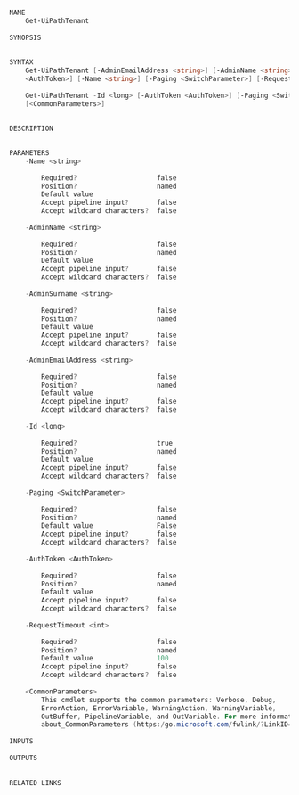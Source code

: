 ﻿```PowerShell

NAME
    Get-UiPathTenant
    
SYNOPSIS
    
    
SYNTAX
    Get-UiPathTenant [-AdminEmailAddress <string>] [-AdminName <string>] [-AdminSurname <string>] [-AuthToken 
    <AuthToken>] [-Name <string>] [-Paging <SwitchParameter>] [-RequestTimeout <int>] [<CommonParameters>]
    
    Get-UiPathTenant -Id <long> [-AuthToken <AuthToken>] [-Paging <SwitchParameter>] [-RequestTimeout <int>] 
    [<CommonParameters>]
    
    
DESCRIPTION
    

PARAMETERS
    -Name <string>
        
        Required?                    false
        Position?                    named
        Default value                
        Accept pipeline input?       false
        Accept wildcard characters?  false
        
    -AdminName <string>
        
        Required?                    false
        Position?                    named
        Default value                
        Accept pipeline input?       false
        Accept wildcard characters?  false
        
    -AdminSurname <string>
        
        Required?                    false
        Position?                    named
        Default value                
        Accept pipeline input?       false
        Accept wildcard characters?  false
        
    -AdminEmailAddress <string>
        
        Required?                    false
        Position?                    named
        Default value                
        Accept pipeline input?       false
        Accept wildcard characters?  false
        
    -Id <long>
        
        Required?                    true
        Position?                    named
        Default value                
        Accept pipeline input?       false
        Accept wildcard characters?  false
        
    -Paging <SwitchParameter>
        
        Required?                    false
        Position?                    named
        Default value                False
        Accept pipeline input?       false
        Accept wildcard characters?  false
        
    -AuthToken <AuthToken>
        
        Required?                    false
        Position?                    named
        Default value                
        Accept pipeline input?       false
        Accept wildcard characters?  false
        
    -RequestTimeout <int>
        
        Required?                    false
        Position?                    named
        Default value                100
        Accept pipeline input?       false
        Accept wildcard characters?  false
        
    <CommonParameters>
        This cmdlet supports the common parameters: Verbose, Debug,
        ErrorAction, ErrorVariable, WarningAction, WarningVariable,
        OutBuffer, PipelineVariable, and OutVariable. For more information, see 
        about_CommonParameters (https:/go.microsoft.com/fwlink/?LinkID=113216). 
    
INPUTS
    
OUTPUTS
    
    
RELATED LINKS



```
